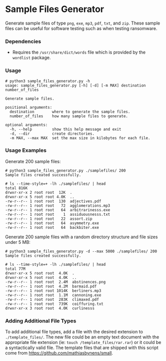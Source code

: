 # Sample Files Generator

Generate sample files of type `png`, `exe`, `mp3`, `pdf`, `txt`, and `zip`. These sample files can be useful for software testing such as when testing ransomware.

### Dependencies

* Requires the `/usr/share/dict/words` file which is provided by the `wordlist` package.

### Usage

```
# python3 sample_files_generator.py -h
usage: sample_files_generator.py [-h] [-d] [-m MAX] destination number_of_files

Generate sample files.

positional arguments:
  destination        where to generate the sample files.
  number_of_files    how many sample files to generate.

optional arguments:
  -h, --help         show this help message and exit
  -d, --dir          create directories.
  -m MAX, --max MAX  set the max size in kilobytes for each file.
```

### Usage Examples

Generate 200 sample files:
```
# python3 sample_files_generator.py ./samplefiles/ 200
Sample files created successfully.

# ls --time-style=+ -lh ./samplefiles/ | head 
total 816K
drwxr-xr-x 2 root root  12K  .
drwxr-xr-x 5 root root 4.0K  ..
-rw-r--r-- 1 root root  130  adjectives.pdf
-rw-r--r-- 1 root root   72  agglomerations.mp3
-rw-r--r-- 1 root root   64  arbitrarinesss.exe
-rw-r--r-- 1 root root    1  assiduousnesss.txt
-rw-r--r-- 1 root root   22  assort.zip
-rw-r--r-- 1 root root   64  asymmetry.exe
-rw-r--r-- 1 root root   64  backbiter.exe
```

Generate 200 sample files with a random directory structure and file sizes under 5 MB:
```
# python3 sample_files_generator.py -d --max 5000 ./samplefiles/ 200
Sample files created successfully.

# ls --time-style=+ -lh ./samplefiles/ | head 
total 77M
drwxr-xr-x 5 root root  4.0K  .
drwxr-xr-x 5 root root  4.0K  ..
-rw-r--r-- 1 root root  2.4M  abstinences.png
-rw-r--r-- 1 root root  4.2M  barmaid.pdf
-rw-r--r-- 1 root root 1014K  berliners.mp3
-rw-r--r-- 1 root root  1.1M  cannoning.exe
-rw-r--r-- 1 root root  283K  climaxed.pdf
-rw-r--r-- 1 root root  739K  coiffuring.txt
drwxr-xr-x 3 root root  4.0K  curlinesss
```

### Adding Additional File Types

To add additional file types, add a file with the desired extension to `./template_files/`. The new file could be an empty text document with the appropriate file extension (ie: `touch /template_files/rar.rar`) or it could be a syntactically valid file. The template files that are shipped with this script come from https://github.com/mathiasbynens/small.